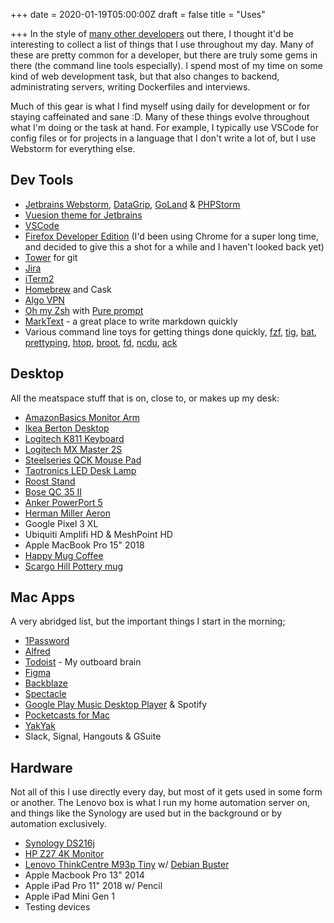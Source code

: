 +++
date = 2020-01-19T05:00:00Z
draft = false
title = "Uses"

+++
In the style of [many other developers](https://uses.tech/) out there, I thought it'd be interesting to collect a list of things that I use throughout my day. Many of these are pretty common for a developer, but there are truly some gems in there (the command line tools especially). I spend most of my time on some kind of web development task, but that also changes to backend, administrating servers, writing Dockerfiles and interviews.

Much of this gear is what I find myself using daily for development or for staying caffeinated and sane :D. Many of these things evolve throughout what I'm doing or the task at hand. For example, I typically use VSCode for config files or for projects in a language that I don't write a lot of, but I use Webstorm for everything else.

## Dev Tools

* [Jetbrains Webstorm](https://www.jetbrains.com/webstorm/), [DataGrip](https://www.jetbrains.com/datagrip/), [GoLand](https://www.jetbrains.com/go/) & [PHPStorm](https://www.jetbrains.com/phpstorm/)
* [Vuesion theme for Jetbrains](https://plugins.jetbrains.com/plugin/12226-vuesion-theme)
* [VSCode](https://code.visualstudio.com/)
* [Firefox Developer Edition](https://www.mozilla.org/en-US/firefox/developer/) (I'd been using Chrome for a super long time, and decided to give this a shot for a while and I haven't looked back yet)
* [Tower](https://www.git-tower.com/mac) for git
* [Jira](https://www.atlassian.com/software/jira)
* [iTerm2](https://iterm2.com/)
* [Homebrew](https://brew.sh/) and Cask
* [Algo VPN](https://github.com/trailofbits/algo)
* [Oh my Zsh](https://ohmyz.sh/) with [Pure prompt](https://github.com/sindresorhus/pure)
* [MarkText](https://marktext.app/) - a great place to write markdown quickly
* Various command line toys for getting things done quickly, [fzf](https://github.com/junegunn/fzf), [tig](https://jonas.github.io/tig/), [bat](https://github.com/sharkdp/bat), [prettyping](http://denilson.sa.nom.br/prettyping/), [htop](http://hisham.hm/htop/), [broot](https://github.com/Canop/broot), [fd](https://github.com/sharkdp/fd/), [ncdu](https://dev.yorhel.nl/ncdu), [ack](https://beyondgrep.com/)

## Desktop

All the meatspace stuff that is on, close to, or makes up my desk:

* [AmazonBasics Monitor Arm](https://www.amazon.com/AmazonBasics-Premium-Single-Monitor-Stand/dp/B00MIBN16O)
* [Ikea Berton Desktop](https://www.ikea.com/us/en/p/gerton-tabletop-beech-50106773/)
* [Logitech K811 Keyboard](https://www.amazon.com/Logitech-Easy%E2%80%91Switch-Wireless-Bluetooth-Keyboard/dp/B0099SMFP2)
* [Logitech MX Master 2S](https://www.logitech.com/en-roeu/product/mx-master-2s-flow)
* [Steelseries QCK Mouse Pad](https://steelseries.com/gaming-mousepads/qck-series#qck-medium)
* [Taotronics LED Desk Lamp](https://www.amazon.com/TaoTronics-Charging-Temperatures-Brightness-Licensing/dp/B07QPS3JHK?ref_=TopRatedC&pf_rd_p=bdb73aea-8477-5114-ae23-0a06b01f5467&pf_rd_s=merchandised-search-6&pf_rd_t=101&pf_rd_i=1063292&pf_rd_m=ATVPDKIKX0DER&pf_rd_r=5FQXXPG0XGCAGVEYP13R&pf_rd_r=5FQXXPG0XGCAGVEYP13R&pf_rd_p=bdb73aea-8477-5114-ae23-0a06b01f5467)
* [Roost Stand](https://www.therooststand.com/)
* [Bose QC 35 II](https://www.bose.com/en_us/products/headphones/over_ear_headphones/quietcomfort-35-wireless-ii.html#v=qc35_ii_black)
* [Anker PowerPort 5](https://www.anker.com/products/variant/powerport-5/A2124112)
* [Herman Miller Aeron](https://store.hermanmiller.com/office/office-chairs/aeron-chair/2195348.html?lang=en_US)
* Google Pixel 3 XL
* Ubiquiti Amplifi HD & MeshPoint HD
* Apple MacBook Pro 15" 2018
* [Happy Mug Coffee](https://happymugcoffee.com/)
* [Scargo Hill Pottery mug](https://scargopottery.com/)

## Mac Apps

A very abridged list, but the important things I start in the morning;

* [1Password](https://1password.com/)
* [Alfred](https://www.alfredapp.com/)
* [Todoist](https://todoist.com/) - My outboard brain
* [Figma](https://www.figma.com/)
* [Backblaze](https://www.backblaze.com/)
* [Spectacle](https://www.spectacleapp.com/)
* [Google Play Music Desktop Player](https://www.googleplaymusicdesktopplayer.com/) & Spotify
* [Pocketcasts for Mac](https://www.pocketcasts.com/)
* [YakYak](https://github.com/yakyak/yakyak)
* Slack, Signal, Hangouts & GSuite

## Hardware

Not all of this I use directly every day, but most of it gets used in some form or another. The Lenovo box is what I run my home automation server on, and things like the Synology are used but in the background or by automation exclusively.

* [Synology DS216j](https://www.amazon.com/gp/product/B01BNPT1EG/ref=ppx_yo_dt_b_search_asin_title?ie=UTF8&psc=1)
* [HP Z27 4K Monitor](https://www.amazon.com/HP-Business-Z27-LED-Monitor/dp/B07CKXCBWB/ref=sr_1_1?keywords=hp+z27+monitor&qid=1579484086&sr=8-1)
* [Lenovo ThinkCentre M93p Tiny](https://www.lenovo.com/us/en/desktops/thinkcentre/m-series-tiny/m93-m93p/) w/ [Debian Buster](https://wiki.debian.org/DebianBuster)
* Apple Macbook Pro 13" 2014
* Apple iPad Pro 11" 2018 w/ Pencil
* Apple iPad Mini Gen 1
* Testing devices
